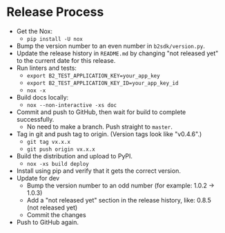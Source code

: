 # Release Process

- Get the Nox:
  - `pip install -U nox`
- Bump the version number to an even number in `b2sdk/version.py`.
- Update the release history in `README.md` by changing "not released yet" to the current date for this release.
- Run linters and tests:
  - `export B2_TEST_APPLICATION_KEY=your_app_key`
  - `export B2_TEST_APPLICATION_KEY_ID=your_app_key_id`
  - `nox -x`
- Build docs locally:
  - `nox --non-interactive -xs doc`
- Commit and push to GitHub, then wait for build to complete successfully.
  - No need to make a branch. Push straight to `master`.
- Tag in git and push tag to origin.  (Version tags look like "v0.4.6".)
    - `git tag vx.x.x`
    - `git push origin vx.x.x`
- Build the distribution and upload to PyPI.
  - `nox -xs build deploy`
- Install using pip and verify that it gets the correct version.
- Update for dev
  - Bump the version number to an odd number (for example: 1.0.2 -> 1.0.3)
  - Add a "not released yet" section in the release history, like: 0.8.5 (not released yet)
  - Commit the changes
- Push to GitHub again.
